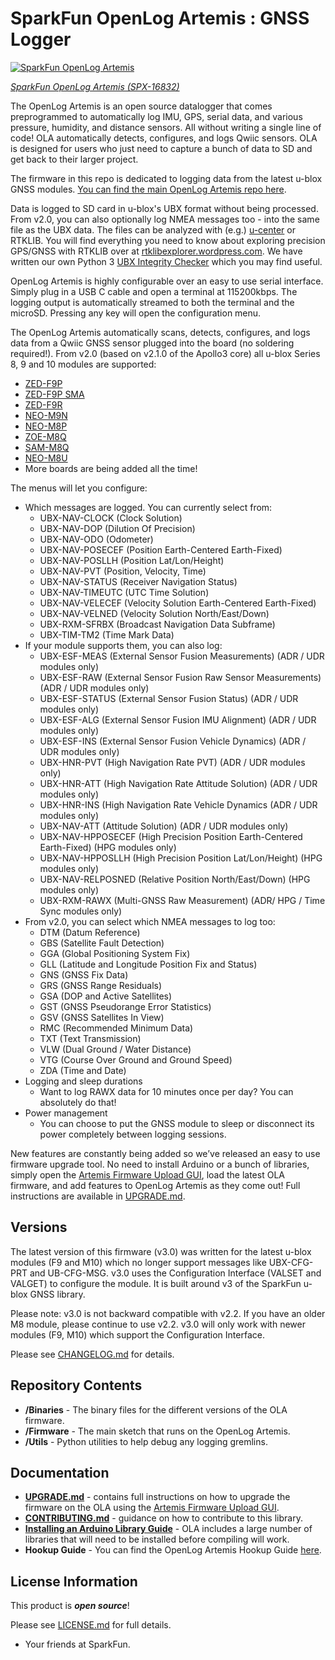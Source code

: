 SparkFun OpenLog Artemis : GNSS Logger
===========================================================

[![SparkFun OpenLog Artemis](https://cdn.sparkfun.com//assets/parts/1/5/7/5/3/16832-SparkFun_OpenLog_Artemis-01.jpg)](https://www.sparkfun.com/products/16832)

[*SparkFun OpenLog Artemis (SPX-16832)*](https://www.sparkfun.com/products/16832)

The OpenLog Artemis is an open source datalogger that comes preprogrammed to automatically log IMU, GPS, serial data, and various pressure, humidity, and distance sensors. All without writing a single line of code! OLA automatically detects, configures, and logs Qwiic sensors. OLA is designed for users who just need to capture a bunch of data to SD and get back to their larger project.

The firmware in this repo is dedicated to logging data from the latest u-blox GNSS modules. [You can find the main OpenLog Artemis repo here](https://github.com/sparkfun/OpenLog_Artemis).

Data is logged to SD card in u-blox's UBX format without being processed. From v2.0, you can also optionally log NMEA messages too - into the same file as the UBX data. The files can be analyzed with (e.g.)
[u-center](https://www.u-blox.com/en/product/u-center) or RTKLIB. You will find everything you need to know about exploring precision GPS/GNSS with RTKLIB over at
[rtklibexplorer.wordpress.com](https://rtklibexplorer.wordpress.com/). We have written our own Python 3 [UBX Integrity Checker](./Utils) which you may find useful.

OpenLog Artemis is highly configurable over an easy to use serial interface. Simply plug in a USB C cable and open a terminal at 115200kbps. The logging output is automatically streamed to both the terminal and the microSD. Pressing any key will open the configuration menu.

The OpenLog Artemis automatically scans, detects, configures, and logs data from a Qwiic GNSS sensor plugged into the board (no soldering required!). From v2.0 (based on v2.1.0 of the Apollo3 core) all u-blox Series 8, 9 and 10 modules are supported:

* [ZED-F9P](https://www.sparkfun.com/products/15136)
* [ZED-F9P SMA](https://www.sparkfun.com/products/16481)
* [ZED-F9R](https://www.sparkfun.com/products/16344)
* [NEO-M9N](https://www.sparkfun.com/products/15712)
* [NEO-M8P](https://www.sparkfun.com/products/15005)
* [ZOE-M8Q](https://www.sparkfun.com/products/15193)
* [SAM-M8Q](https://www.sparkfun.com/products/15210)
* [NEO-M8U](https://www.sparkfun.com/products/16329)
* More boards are being added all the time!

The menus will let you configure:

* Which messages are logged. You can currently select from:
  * UBX-NAV-CLOCK     (Clock Solution)
  * UBX-NAV-DOP       (Dilution Of Precision)
  * UBX-NAV-ODO       (Odometer)
  * UBX-NAV-POSECEF   (Position Earth-Centered Earth-Fixed)
  * UBX-NAV-POSLLH    (Position Lat/Lon/Height)
  * UBX-NAV-PVT       (Position, Velocity, Time)
  * UBX-NAV-STATUS    (Receiver Navigation Status)
  * UBX-NAV-TIMEUTC   (UTC Time Solution)
  * UBX-NAV-VELECEF   (Velocity Solution Earth-Centered Earth-Fixed)
  * UBX-NAV-VELNED    (Velocity Solution North/East/Down)
  * UBX-RXM-SFRBX     (Broadcast Navigation Data Subframe)
  * UBX-TIM-TM2       (Time Mark Data)
* If your module supports them, you can also log:
  * UBX-ESF-MEAS      (External Sensor Fusion Measurements) (ADR / UDR modules only)
  * UBX-ESF-RAW       (External Sensor Fusion Raw Sensor Measurements) (ADR / UDR modules only)
  * UBX-ESF-STATUS    (External Sensor Fusion Status) (ADR / UDR modules only)
  * UBX-ESF-ALG       (External Sensor Fusion IMU Alignment) (ADR / UDR modules only)
  * UBX-ESF-INS       (External Sensor Fusion Vehicle Dynamics) (ADR / UDR modules only)
  * UBX-HNR-PVT       (High Navigation Rate PVT) (ADR / UDR modules only)
  * UBX-HNR-ATT       (High Navigation Rate Attitude Solution) (ADR / UDR modules only)
  * UBX-HNR-INS       (High Navigation Rate Vehicle Dynamics (ADR / UDR modules only)
  * UBX-NAV-ATT       (Attitude Solution) (ADR / UDR modules only)
  * UBX-NAV-HPPOSECEF (High Precision Position Earth-Centered Earth-Fixed) (HPG modules only)
  * UBX-NAV-HPPOSLLH  (High Precision Position Lat/Lon/Height) (HPG modules only)
  * UBX-NAV-RELPOSNED (Relative Position North/East/Down) (HPG modules only)
  * UBX-RXM-RAWX      (Multi-GNSS Raw Measurement) (ADR/ HPG / Time Sync modules only)
* From v2.0, you can select which NMEA messages to log too:
  * DTM (Datum Reference)
  * GBS (Satellite Fault Detection)
  * GGA (Global Positioning System Fix)
  * GLL (Latitude and Longitude Position Fix and Status)
  * GNS (GNSS Fix Data)
  * GRS (GNSS Range Residuals)
  * GSA (DOP and Active Satellites)
  * GST (GNSS Pseudorange Error Statistics)
  * GSV (GNSS Satellites In View)
  * RMC (Recommended Minimum Data)
  * TXT (Text Transmission)
  * VLW (Dual Ground / Water Distance)
  * VTG (Course Over Ground and Ground Speed)
  * ZDA (Time and Date)
* Logging and sleep durations
  * Want to log RAWX data for 10 minutes once per day? You can absolutely do that!
* Power management
  * You can choose to put the GNSS module to sleep or disconnect its power completely between logging sessions.

New features are constantly being added so we’ve released an easy to use firmware upgrade tool. No need to install Arduino or a bunch of libraries, simply open the [Artemis Firmware Upload GUI](https://github.com/sparkfun/Artemis-Firmware-Upload-GUI), load the latest OLA firmware, and add features to OpenLog Artemis as they come out! Full instructions are available in [UPGRADE.md](./UPGRADE.md).

Versions
--------

The latest version of this firmware (v3.0) was written for the latest u-blox modules (F9 and M10) which no longer support messages like UBX-CFG-PRT and UB-CFG-MSG.
v3.0 uses the Configuration Interface (VALSET and VALGET) to configure the module. It is built around v3 of the SparkFun u-blox GNSS library.

Please note: v3.0 is not backward compatible with v2.2. If you have an older M8 module, please continue to use v2.2. v3.0 will only work with newer modules
(F9, M10) which support the Configuration Interface.

Please see [CHANGELOG.md](./CHANGELOG.md) for details.

Repository Contents
-------------------

* **/Binaries** - The binary files for the different versions of the OLA firmware.
* **/Firmware** - The main sketch that runs on the OpenLog Artemis.
* **/Utils** - Python utilities to help debug any logging gremlins.

Documentation
--------------

* **[UPGRADE.md](./UPGRADE.md)** - contains full instructions on how to upgrade the firmware on the OLA using the [Artemis Firmware Upload GUI](https://github.com/sparkfun/Artemis-Firmware-Upload-GUI).
* **[CONTRIBUTING.md](./CONTRIBUTING.md)** - guidance on how to contribute to this library.
* **[Installing an Arduino Library Guide](https://learn.sparkfun.com/tutorials/installing-an-arduino-library)** - OLA includes a large number of libraries that will need to be installed before compiling will work.
* **Hookup Guide** - You can find the OpenLog Artemis Hookup Guide [here](https://learn.sparkfun.com/tutorials/openlog-artemis-hookup-guide).

License Information
-------------------

This product is _**open source**_!

Please see [LICENSE.md](./LICENSE.md) for full details.

- Your friends at SparkFun.

